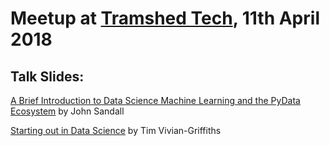 # Meetup at [Tramshed Tech](http://www.tramshedtech.co.uk/index), 11th April 2018

## Talk Slides:

[A Brief Introduction to Data Science Machine Learning and the PyData Ecosystem](https://github.com/pydatacardiff/meetups/blob/master/meetup_11_4_18/A%20Brief%20Introduction%20to%20Data%20Science%20Machine%20Learning%20and%20the%20PyData%20Ecosystem.pdf) by John Sandall

[Starting out in Data Science](https://github.com/pydatacardiff/meetups/blob/master/meetup_11_4_18/Starting%20out%20in%20Data%20Science.pdf) by Tim Vivian-Griffiths

